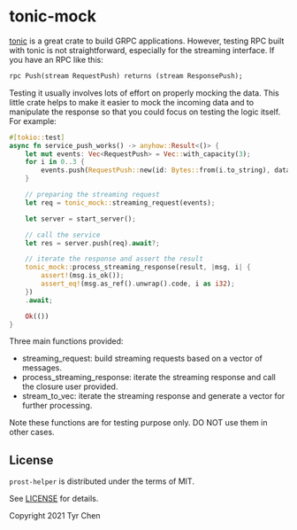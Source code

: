 # tonic-mock

[tonic](https://docs.rs/tonic) is a great crate to build GRPC applications. However, testing RPC built with tonic is not straightforward, especially for the streaming interface. If you have an RPC like this:

```protobuf
rpc Push(stream RequestPush) returns (stream ResponsePush);
```

Testing it usually involves lots of effort on properly mocking the data. This little crate helps to make it easier to mock the incoming data and to manipulate the response so that you could focus on testing the logic itself. For example:

```rust
#[tokio::test]
async fn service_push_works() -> anyhow::Result<()> {
    let mut events: Vec<RequestPush> = Vec::with_capacity(3);
    for i in 0..3 {
        events.push(RequestPush::new(id: Bytes::from(i.to_string), data: Bytes::from("a".repeat(10))));
    }

    // preparing the streaming request
    let req = tonic_mock::streaming_request(events);

    let server = start_server();

    // call the service
    let res = server.push(req).await?;

    // iterate the response and assert the result
    tonic_mock::process_streaming_response(result, |msg, i| {
        assert!(msg.is_ok());
        assert_eq!(msg.as_ref().unwrap().code, i as i32);
    })
    .await;

    Ok(())
}
```

Three main functions provided:

- streaming_request: build streaming requests based on a vector of messages.
- process_streaming_response: iterate the streaming response and call the closure user provided.
- stream_to_vec: iterate the streaming response and generate a vector for further processing.

Note these functions are for testing purpose only. DO NOT use them in other cases.


## License

`prost-helper` is distributed under the terms of MIT.

See [LICENSE](LICENSE.md) for details.

Copyright 2021 Tyr Chen
